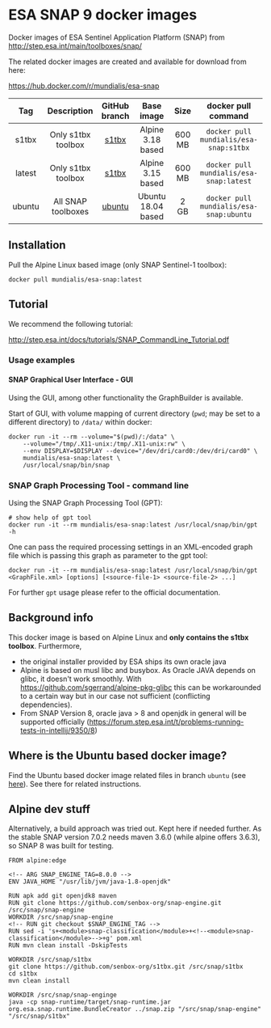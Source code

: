 # ESA SNAP 9 docker images

Docker images of ESA Sentinel Application Platform (SNAP) from http://step.esa.int/main/toolboxes/snap/

The related docker images are created and available for download from here:

https://hub.docker.com/r/mundialis/esa-snap

**Tag**|**Description**|**GitHub branch**|   **Base image**   |**Size**|**docker pull command**
:-----:|:-----:|:-----:|:------------------:|:-----:|:-----:
s1tbx |Only s1tbx toolbox| [s1tbx](https://github.com/mundialis/esa-snap/tree/s1tbx)  | Alpine 3.18 based  | 600 MB| `docker pull mundialis/esa-snap:s1tbx`
latest|Only s1tbx toolbox| [s1tbx](https://github.com/mundialis/esa-snap/tree/s1tbx)  | Alpine 3.15 based  | 600 MB| `docker pull mundialis/esa-snap:latest`
ubuntu|All SNAP toolboxes| [ubuntu](https://github.com/mundialis/esa-snap/tree/ubuntu)| Ubuntu 18.04 based |   2 GB| `docker pull mundialis/esa-snap:ubuntu`


## Installation

Pull the Alpine Linux based image (only SNAP Sentinel-1 toolbox):

```
docker pull mundialis/esa-snap:latest
```

## Tutorial

We recommend the following tutorial:

http://step.esa.int/docs/tutorials/SNAP_CommandLine_Tutorial.pdf

### Usage examples

#### SNAP Graphical User Interface - GUI

Using the GUI, among other functionality the GraphBuilder is available.

Start of GUI, with volume mapping of current directory (`pwd`; may be set to a
different directory) to `/data/` within docker:

```
docker run -it --rm --volume="$(pwd)/:/data" \
    --volume="/tmp/.X11-unix:/tmp/.X11-unix:rw" \
    --env DISPLAY=$DISPLAY --device="/dev/dri/card0:/dev/dri/card0" \
    mundialis/esa-snap:latest \
    /usr/local/snap/bin/snap
```

### SNAP Graph Processing Tool - command line
Using the SNAP Graph Processing Tool (GPT):

```
# show help of gpt tool
docker run -it --rm mundialis/esa-snap:latest /usr/local/snap/bin/gpt -h
```

One can pass the required processing settings in an XML-encoded graph file which is passing this
graph as parameter to the gpt tool:

```
docker run -it --rm mundialis/esa-snap:latest /usr/local/snap/bin/gpt <GraphFile.xml> [options] [<source-file-1> <source-file-2> ...]
```

For further `gpt` usage please refer to the official documentation.

## Background info

This docker image is based on Alpine Linux and **only contains the s1tbx toolbox**. Furthermore,

* the original installer provided by ESA ships its own oracle java
* Alpine is based on musl libc and busybox. As Oracle JAVA depends on glibc, it
  doesn't work smoothly. With https://github.com/sgerrand/alpine-pkg-glibc this
  can be workarounded to a certain way but in our case not sufficient (conflicting dependencies).
* From SNAP Version 8, oracle java > 8 and openjdk in general will be supported
  officially (https://forum.step.esa.int/t/problems-running-tests-in-intellij/9350/8)

## Where is the Ubuntu based docker image?

Find the Ubuntu based docker image related files in branch `ubuntu` (see [here](https://github.com/mundialis/esa-snap/tree/ubuntu)).
See there for related instructions.

## Alpine dev stuff

Alternatively, a build approach was tried out. Kept here if needed further.
As the stable SNAP version 7.0.2 needs maven 3.6.0 (while alpine offers 3.6.3), so SNAP 8 was built for testing.

```
FROM alpine:edge

<!-- ARG SNAP_ENGINE_TAG=8.0.0 -->
ENV JAVA_HOME "/usr/lib/jvm/java-1.8-openjdk"

RUN apk add git openjdk8 maven
RUN git clone https://github.com/senbox-org/snap-engine.git /src/snap/snap-engine
WORKDIR /src/snap/snap-engine
<!-- RUN git checkout $SNAP_ENGINE_TAG -->
RUN sed -i 's+<module>snap-classification</module>+<!--<module>snap-classification</module>-->+g' pom.xml
RUN mvn clean install -DskipTests

WORKDIR /src/snap/s1tbx
git clone https://github.com/senbox-org/s1tbx.git /src/snap/s1tbx
cd s1tbx
mvn clean install

WORKDIR /src/snap/snap-enginge
java -cp snap-runtime/target/snap-runtime.jar org.esa.snap.runtime.BundleCreator ../snap.zip "/src/snap/snap-engine" "/src/snap/s1tbx"

```
